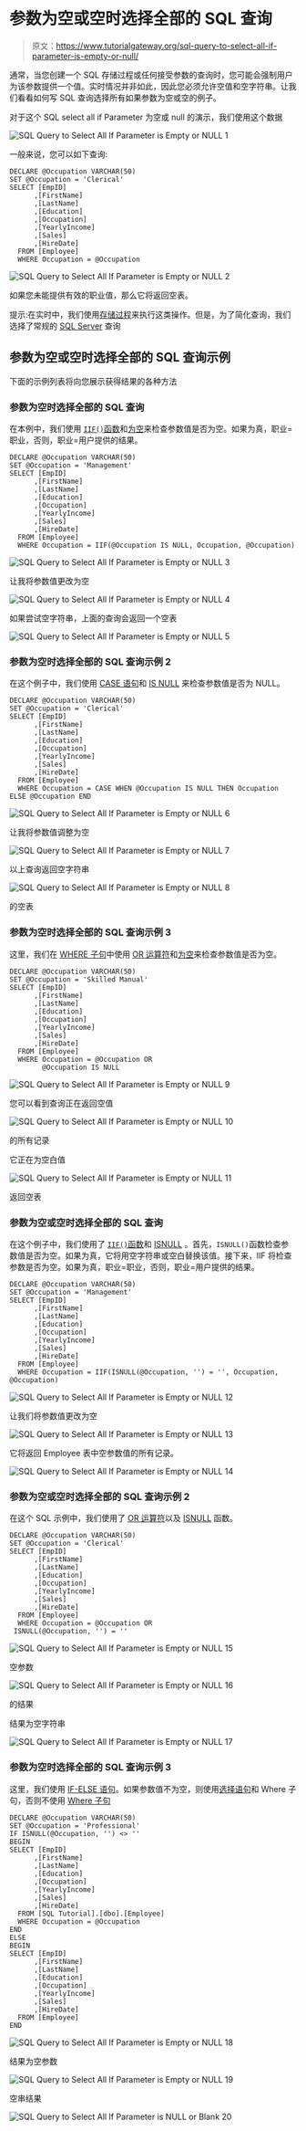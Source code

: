 # 参数为空或空时选择全部的 SQL 查询

> 原文：<https://www.tutorialgateway.org/sql-query-to-select-all-if-parameter-is-empty-or-null/>

通常，当您创建一个 SQL 存储过程或任何接受参数的查询时，您可能会强制用户为该参数提供一个值。实时情况并非如此，因此您必须允许空值和空字符串。让我们看看如何写 SQL 查询选择所有如果参数为空或空的例子。

对于这个 SQL select all if Parameter 为空或 null 的演示，我们使用这个数据

![SQL Query to Select All If Parameter is Empty or NULL 1](img/7be6557579bc69e527538fc47925c717.png)

一般来说，您可以如下查询:

```
DECLARE @Occupation VARCHAR(50)
SET @Occupation = 'Clerical'
SELECT [EmpID]
      ,[FirstName]
      ,[LastName]
      ,[Education]
      ,[Occupation]
      ,[YearlyIncome]
      ,[Sales]
      ,[HireDate]
  FROM [Employee]
  WHERE Occupation = @Occupation
```

![SQL Query to Select All If Parameter is Empty or NULL 2](img/ae9468a318fc856a233d056c5cdcf561.png)

如果您未能提供有效的职业值，那么它将返回空表。

提示:在实时中，我们使用[存储过程](https://www.tutorialgateway.org/stored-procedures-in-sql/)来执行这类操作。但是，为了简化查询，我们选择了常规的 [SQL Server](https://www.tutorialgateway.org/sql/) 查询

## 参数为空或空时选择全部的 SQL 查询示例

下面的示例列表将向您展示获得结果的各种方法

### 参数为空时选择全部的 SQL 查询

在本例中，我们使用 [`IIF()`函数](https://www.tutorialgateway.org/sql-iif-function/)和[为空](https://www.tutorialgateway.org/sql-is-null-function/)来检查参数值是否为空。如果为真，职业=职业，否则，职业=用户提供的结果。

```
DECLARE @Occupation VARCHAR(50)
SET @Occupation = 'Management'
SELECT [EmpID]
      ,[FirstName]
      ,[LastName]
      ,[Education]
      ,[Occupation]
      ,[YearlyIncome]
      ,[Sales]
      ,[HireDate]
  FROM [Employee]
  WHERE Occupation = IIF(@Occupation IS NULL, Occupation, @Occupation)
```

![SQL Query to Select All If Parameter is Empty or NULL 3](img/c726229e261d3b947ba0df720aeae7e2.png)

让我将参数值更改为空

![SQL Query to Select All If Parameter is Empty or NULL 4](img/0ac8b1ca7b143b44df68ddb8340c1c10.png)

如果尝试空字符串，上面的查询会返回一个空表

![SQL Query to Select All If Parameter is Empty or NULL 5](img/2b1801edf688c216b721e4ae8f5d3d44.png)

### 参数为空时选择全部的 SQL 查询示例 2

在这个例子中，我们使用 [CASE 语句](https://www.tutorialgateway.org/sql-case-statement/)和 [IS NULL](https://www.tutorialgateway.org/sql-is-null-function/) 来检查参数值是否为 NULL。

```
DECLARE @Occupation VARCHAR(50)
SET @Occupation = 'Clerical'
SELECT [EmpID]
      ,[FirstName]
      ,[LastName]
      ,[Education]
      ,[Occupation]
      ,[YearlyIncome]
      ,[Sales]
      ,[HireDate]
  FROM [Employee]
  WHERE Occupation = CASE WHEN @Occupation IS NULL THEN Occupation ELSE @Occupation END
```

![SQL Query to Select All If Parameter is Empty or NULL 6](img/be9bb06aefec6c739e5d870a308b46db.png)

让我将参数值调整为空

![SQL Query to Select All If Parameter is Empty or NULL 7](img/f0c0237403047c25ef64caf76708f42d.png)

以上查询返回空字符串

![SQL Query to Select All If Parameter is Empty or NULL 8](img/ef064619cc5eb5271e8772e1315fffd0.png)

的空表

### 参数为空时选择全部的 SQL 查询示例 3

这里，我们在 [WHERE 子句](https://www.tutorialgateway.org/sql-where-clause/)中使用 [OR 运算符](https://www.tutorialgateway.org/sql-and-or-operators/)和[为空](https://www.tutorialgateway.org/sql-is-null-function/)来检查参数值是否为空。

```
DECLARE @Occupation VARCHAR(50)
SET @Occupation = 'Skilled Manual'
SELECT [EmpID]
      ,[FirstName]
      ,[LastName]
      ,[Education]
      ,[Occupation]
      ,[YearlyIncome]
      ,[Sales]
      ,[HireDate]
  FROM [Employee]
  WHERE Occupation = @Occupation OR
		@Occupation IS NULL
```

![SQL Query to Select All If Parameter is Empty or NULL 9](img/262a506f90d8233ea30950741a5e1388.png)

您可以看到查询正在返回空值

![SQL Query to Select All If Parameter is Empty or NULL 10](img/f398a478a39525c5c16f6e35ff36a928.png)

的所有记录

它正在为空白值

![SQL Query to Select All If Parameter is Empty or NULL 11](img/78ba93268638b05a1db01c5ca0e0ec6e.png)

返回空表

### 参数为空或空时选择全部的 SQL 查询

在这个例子中，我们使用了 [`IIF()`函数](https://www.tutorialgateway.org/sql-iif-function/)和 [ISNULL](https://www.tutorialgateway.org/sql-isnull/) 。首先，`ISNULL()`函数检查参数值是否为空。如果为真，它将用空字符串或空白替换该值。接下来，IIF 将检查参数是否为空。如果为真，职业=职业，否则，职业=用户提供的结果。

```
DECLARE @Occupation VARCHAR(50)
SET @Occupation = 'Management'
SELECT [EmpID]
      ,[FirstName]
      ,[LastName]
      ,[Education]
      ,[Occupation]
      ,[YearlyIncome]
      ,[Sales]
      ,[HireDate]
  FROM [Employee]
  WHERE Occupation = IIF(ISNULL(@Occupation, '') = '', Occupation, @Occupation)
```

![SQL Query to Select All If Parameter is Empty or NULL 12](img/ada745ca89a488e4c38418f2b55f8908.png)

让我们将参数值更改为空

![SQL Query to Select All If Parameter is Empty or NULL 13](img/5e6e6b7647eb20a56bd65b9236d8cf1c.png)

它将返回 Employee 表中空参数值的所有记录。

![SQL Query to Select All If Parameter is Empty or NULL 14](img/957108d08efc6396ced0be53ace2a882.png)

### 参数为空或空时选择全部的 SQL 查询示例 2

在这个 SQL 示例中，我们使用了 [OR 运算符](https://www.tutorialgateway.org/sql-and-or-operators/)以及 [ISNULL](https://www.tutorialgateway.org/sql-isnull/) 函数。

```
DECLARE @Occupation VARCHAR(50)
SET @Occupation = 'Clerical'
SELECT [EmpID]
      ,[FirstName]
      ,[LastName]
      ,[Education]
      ,[Occupation]
      ,[YearlyIncome]
      ,[Sales]
      ,[HireDate]
  FROM [Employee]
  WHERE Occupation = @Occupation OR
 ISNULL(@Occupation, '') = ''
```

![SQL Query to Select All If Parameter is Empty or NULL 15](img/c07ca38f59555f6f2861d10522b7d5b7.png)

空参数

![SQL Query to Select All If Parameter is Empty or NULL 16](img/a533f607f05881943d547288a839497c.png)

的结果

结果为空字符串

![SQL Query to Select All If Parameter is Empty or NULL 17](img/0784e1908ae764936ce076a42cffbfce.png)

### 参数为空时选择全部的 SQL 查询示例 3

这里，我们使用 [IF-ELSE 语句](https://www.tutorialgateway.org/sql-if-else/)。如果参数值不为空，则使用[选择语句](https://www.tutorialgateway.org/sql-select-statement/)和 Where 子句，否则不使用 [Where 子句](https://www.tutorialgateway.org/sql-where-clause/)

```
DECLARE @Occupation VARCHAR(50)
SET @Occupation = 'Professional'
IF ISNULL(@Occupation, '') <> ''
BEGIN
SELECT [EmpID]
      ,[FirstName]
      ,[LastName]
      ,[Education]
      ,[Occupation]
      ,[YearlyIncome]
      ,[Sales]
      ,[HireDate]
  FROM [SQL Tutorial].[dbo].[Employee]
  WHERE Occupation = @Occupation
END
ELSE
BEGIN
SELECT [EmpID]
      ,[FirstName]
      ,[LastName]
      ,[Education]
      ,[Occupation]
      ,[YearlyIncome]
      ,[Sales]
      ,[HireDate]
  FROM [Employee]
END
```

![SQL Query to Select All If Parameter is Empty or NULL 18](img/b9afe5f92e0cf6ff8ea115e182791dba.png)

结果为空参数

![SQL Query to Select All If Parameter is Empty or NULL 19](img/68e2d7e07fa161269ee5d0c1ac1219f1.png)

空串结果

![SQL Query to Select All If Parameter is NULL or Blank 20](img/b209735e7aafdd8dbe81d82355e8287f.png)